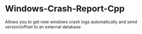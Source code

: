 # Windows-Crash-Report-Cpp
Allows you to get new windows crash logs automatically and send version/offset to an external database
